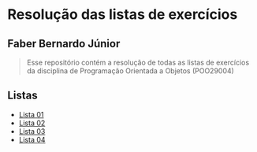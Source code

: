 # Resolução das listas de exercícios

## Faber Bernardo Júnior

> Esse repositório contém a resolução de todas as listas de exercícios da disciplina de Programação Orientada a Objetos (POO29004)

## Listas

- [Lista 01](./lista-01/README.md)
- [Lista 02](./lista-02/)
- [Lista 03](./lista-03/)
- [Lista 04](./lista-04/)

